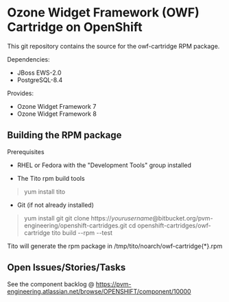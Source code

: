 
Ozone Widget Framework (OWF) Cartridge on OpenShift
===================

This git repository contains the source for the owf-cartridge RPM package.

Dependencies:
 - JBoss EWS-2.0
 - PostgreSQL-8.4

Provides:
 - Ozone Widget Framework 7
 - Ozone Widget Framework 8

Building the RPM package
------------------------
Prerequisites

* RHEL or Fedora with the "Development Tools" group installed

* The Tito rpm build tools
> yum install tito

* Git (if not already installed)
> yum install git
> git clone https://*yourusername*@bitbucket.org/pvm-engineering/openshift-cartridges.git
> cd  openshift-cartridges/owf-cartridge
> tito build --rpm --test

Tito will generate the rpm package in /tmp/tito/noarch/owf-cartridge{*}.rpm

Open Issues/Stories/Tasks
----------
See the component backlog @ https://pvm-engineering.atlassian.net/browse/OPENSHIFT/component/10000
